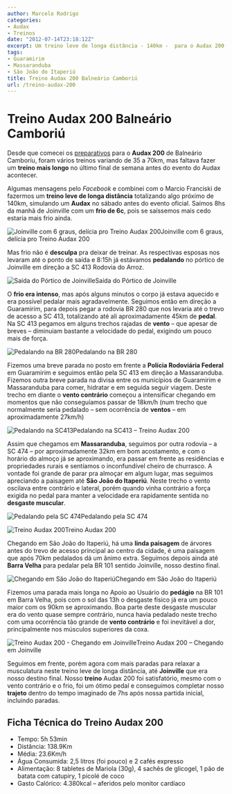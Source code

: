 ```yaml
---
author: Marcelo Rodrigo
categories:
- Audax
- Treinos
date: "2012-07-14T23:18:12Z"
excerpt: Um treino leve de longa distância - 140km -  para o Audax 200 Balneário Camboriú na próxima semana. Fotos, relatos, trajeto e ficha técnica.
tags:
- Guaramirim
- Massaranduba
- São João do Itaperiú
title: Treino Audax 200 Balneário Camboriú
url: /treino-audax-200
---
```

# Treino Audax 200 Balneário Camboriú
Desde que comecei os [preparativos](/preparacao-para-o-audax-200 "Preparação para o Audax 200") para o **Audax 200** de Balneário Camboríu, foram vários treinos variando de 35 a 70km, mas faltava fazer um **treino mais longo** no último final de semana antes do evento do Audax acontecer.

Algumas mensagens pelo *Facebook* e combinei com o Marcio Franciski de fazermos um **treino leve de longa distância** totalizando algo próximo de 140km, simulando um **Audax** no sábado antes do evento oficial. Saímos 8hs da manhã de Joinville com um **frio de 6c**, pois se saíssemos mais cedo estaria mais frio ainda.

![Joinville com 6 graus, delícia pro Treino Audax 200](/images/2012/android-treino-audax-200-joinville-frio-7-graus.webp "Joinville com 6 graus, delícia pro Treino Audax 200")Joinville com 6 graus, delícia pro Treino Audax 200

Mas frio não é **desculpa** pra deixar de treinar. As respectivas esposas nos levaram até o ponto de saída e 8:15h já estávamos **pedalando** no pórtico de Joinville em direção a SC 413 Rodovia do Arroz.

![Saída do Pórtico de Joinville](/images/2012/SAM_1569.webp "Saída do Pórtico de Joinville")Saída do Pórtico de Joinville

O **frio era intenso**, mas após alguns minutos o corpo já estava aquecido e era possível pedalar mais agradavelmente. Seguimos então em direção a Guaramirim, para depois pegar a rodovia BR 280 que nos levaria até o trevo de acesso a SC 413, totalizando até ali aproximadamente 45km de **pedal**. Na SC 413 pegamos em alguns trechos rajadas de **vento** – que apesar de breves – diminuiam bastante a velocidade do pedal, exigindo um pouco mais de força.

![Pedalando na BR 280](/images/2012/SAM_1581.webp "Pedalando na BR 280")Pedalando na BR 280

Fizemos uma breve parada no posto em frente a **Polícia Rodoviária Federal** em Guaramirim e seguimos então pela SC 413 em direção a Massaranduba. Fizemos outra breve parada na divisa entre os municípios de Guaramirim e Massaranduba para comer, hidratar e em seguida seguir viagem. Deste trecho em diante o **vento contrário** começou a intensificar chegando em momentos que não conseguíamos passar de 18km/h (num trecho que normalmente seria pedalado – sem ocorrência de **ventos** – em aproximadamente 27km/h)

![Pedalando na SC413](/images/2012/SAM_1591.webp "Pedalando na SC413 - Treino Audax 200")Pedalando na SC413 – Treino Audax 200

Assim que chegamos em **Massaranduba**, seguimos por outra rodovia – a SC 474 – por aproximadamente 32km em bom acostamento, e com o horário do almoço já se aproximando, era passar em frente as residências e propriedades rurais e sentíamos o inconfundível cheiro de churrasco. A vontade foi grande de parar pra almoçar em algum lugar, mas seguimos apreciando a paisagem até **São João do Itaperiú**. Neste trecho o vento oscilava entre contrário e lateral, porém quando vinha contrário a força exigida no pedal para manter a velocidade era rapidamente sentida no **desgaste muscular**.

![Pedalando pela SC 474](/images/2012/SAM_1604.webp "Pedalando pela SC 474")Pedalando pela SC 474

![Treino Audax 200](/images/2012/SAM_1617.webp "Treino Audax 200")Treino Audax 200

Chegando em São João do Itaperiú, há uma **linda paisagem** de árvores antes do trevo de acesso principal ao centro da cidade, é uma paisagem que após 70km pedalados dá um ânimo extra. Seguimos depois ainda até **Barra Velha** para pedalar pela BR 101 sentido Joinville, nosso destino final.

![Chegando em São João do Itaperiú](/images/2012/SAM_1626.webp "Chegando em São João do Itaperiú")Chegando em São João do Itaperiú

Fizemos uma parada mais longa no Apoio ao Usuário do **pedágio** na BR 101 em Barra Velha, pois com o sol das 13h o desgaste físico já era um pouco maior com os 90km se aproximando. Boa parte deste desgaste muscular era do vento quase sempre contrário, nunca havia pedalado neste trecho com uma ocorrência tão grande de **vento contrário** e foi inevitável a dor, principalmente nos músculos superiores da coxa.

![Treino Audax 200 - Chegando em Joinville](/images/2012/SAM_1639.webp "Treino Audax 200 - Chegando em Joinville")Treino Audax 200 – Chegando em Joinville

Seguimos em frente, porém agora com mais paradas para relaxar a musculatura neste treino leve de longa distância, até **Joinville** que era nosso destino final. Nosso **treino** Audax 200 foi satisfatório, mesmo com o vento contrário e o frio, foi um ótimo pedal e conseguimos completar nosso **trajeto** dentro do tempo imaginado de 7hs após nossa partida inicial, incluindo paradas.

## Ficha Técnica do Treino Audax 200

- Tempo: 5h 53min
- Distância: 138.9Km
- Média: 23.6Km/h
- Água Consumida: 2,5 litros (foi pouco) e 2 cafés expresso
- Alimentação: 8 tabletes de Mariola (30g), 4 sachês de glicogel, 1 pão de batata com catupiry, 1 picolé de coco
- Gasto Calórico: 4.380kcal – aferidos pelo monitor cardíaco